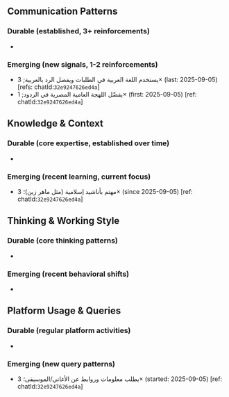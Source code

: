 ## Communication Patterns
### Durable (established, 3+ reinforcements)
-

### Emerging (new signals, 1-2 reinforcements)
- يستخدم اللغة العربية في الطلبات ويفضل الرد بالعربية; 3× (last: 2025-09-05) [refs: chatId:`32e9247626ed4a`]
- يفضّل اللهجة العامية المصرية في الردود; 1× (first: 2025-09-05) [ref: chatId:`32e9247626ed4a`]

## Knowledge & Context
### Durable (core expertise, established over time)
-

### Emerging (recent learning, current focus)
- مهتم بأناشيد إسلامية (مثل ماهر زين)؛ 3× (since 2025-09-05) [ref: chatId:`32e9247626ed4a`]

## Thinking & Working Style
### Durable (core thinking patterns)
-

### Emerging (recent behavioral shifts)
-

## Platform Usage & Queries
### Durable (regular platform activities)
-

### Emerging (new query patterns)
- يطلب معلومات وروابط عن الأغاني/الموسيقى؛ 3× (started: 2025-09-05) [ref: chatId:`32e9247626ed4a`]